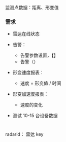 监测点数据：距离、形变值

### 需求

<!-- - 监测点数据的时间 bug 修复 -->

- 雷达在线状态
- 告警：

  - 告警参数设置，【】
  - 告警（）

- 形变速度报表：

  - 速度 = 形变值 / 时间

- 形变加速度报表：

  - 速度的变化

- 测试 10-15 台设备数据

#

radarid： 雷达 key
